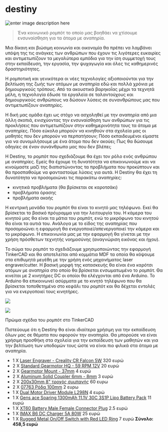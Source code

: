 # destiny
![enter image description here](https://ppf.edu.gr/hackers/wp-content/uploads/2023/01/mother-and-daughter-6689915_1280.jpg)
> Ένα κοινωνικό ρομπότ το οποίο μας βοηθάει να χτίσουμε ενσυναίσθηση για
> τα άτομα με αναπηρία.

Μια δίκαιη και βιώσιμη κοινωνία και οικονομία θα πρέπει να λαμβάνει υπόψη της τις ανάγκες των ανθρώπων που έχουν τις λιγότερες ευκαιρίες και αντιμετωπίζουν τα μεγαλύτερα εμπόδια για την ίση συμμετοχή τους στην εκπαίδευση, την εργασία, την ψυχαγωγία και όλες τις καθημερινές δραστηριότητες.

Η ρομποτική και γενικότερα οι νέες τεχνολογίες αξιοποιούνται για την βελτίωση της ζωής των ατόμων με αναπηρία εδώ και πολλά χρόνια με δημιουργικούς τρόπους. Από τα ακουστικά βαρηκοΐας μέχρι τα τεχνητά μέλη, η τεχνολογία έδωσε τα εργαλεία σε ταλαντούχους και δημιουργικούς ανθρώπους να δώσουν λύσεις σε συνανθρώπους μας που αντιμετωπίζουν αναπηρίες.

Η δική μας ομάδα έχει ως στόχο να ασχοληθεί με την αναπηρία από μια άλλη σκοπιά, ενισχύοντας την ενσυναίσθηση των ανθρώπων για τις προκλήσεις που αντιμετωπίζουν στην καθημερινότητα τους τα άτομα με αναπηρίες. Πόσο εύκολα μπορούν να κινηθούν στα σχολεία μας οι μαθητές που δεν μπορούν να περπατήσουν; Πόσο εκπαιδευμένοι είμαστε για να συνομιλήσουμε με ένα άτομο που δεν ακούει; Πως θα δώσουμε οδηγίες σε έναν συνάνθρωπο μας που δεν βλέπει;

H Destiny, το ρομπότ που σχεδιάζουμε θα έχει τον ρόλο ενός ανθρώπου με αναπηρίες. Εμείς θα έχουμε τη δυνατότητα να επικοινωνούμε και να κινούμαστε μαζί της διαπιστώνοντας τα προβλήματα που προκύπτουν και θα προσπαθούμε να φανταστούμε λύσεις για αυτά. Η Destiny θα έχει τη δυνατότητα να προσομοιώνει τις παρακάτω αναπηρίες:

-   κινητικά προβλήματα (θα βρίσκεται σε καροτσάκι)
-   προβλήματα όρασης
-   προβλήματα ακοής
    

Η κεντρική μονάδα του ρομπότ θα είναι το κινητό μας τηλέφωνο. Εκεί θα βρίσκεται το βασικό πρόγραμμα για την λειτουργία του. Η κάμερα του κινητού μας θα είναι τα μάτια του ρομπότ, ενώ το μικρόφωνο του κινητού θα είναι τα αυτιά του. Ανάλογα με το είδος της αναπηρίας που προσομοιώνει η εφαρμογή θα ενεργοποιεί/απενεργοποιεί την κάμερα και το μικρόφωνο. Η επικοινωνία μας με την εφαρμογή θα γίνεται με την χρήση πρόσθετων τεχνητής νοημοσύνης (αναγνώριση εικόνας και ήχου).

Το σώμα του ρομπότ το σχεδιάζουμε χρησιμοποιώντας την εφαρμογή TinkerCAD και θα αποτελείται από κομμάτια MDF τα οποία θα κόψουμε στα επιθυμητά μεγέθη με την χρήση ενός μηχανήματος laser engraver/cutter. Η βασική μορφή της κατασκευής θα είναι ένα καρότσι ατόμων με αναπηρία στο οποίο θα βρίσκεται ενσωματωμένο το ρομπότ. Θα κινείται με 2 κινητήρες DC οι οποίοι θα ελέγχονται από ένα Arduino. To Arduino θα επικοινωνεί ασύρματα με το κινητό τηλέφωνο που θα βρίσκεται τοποθετημένο στο κεφάλι του ρομπότ και θα δέχεται εντολές για να ενεργοποιεί τους κινητήρες.
  
![](https://ppf.edu.gr/hackers/wp-content/uploads/2023/01/Screenshot_2-1.png)

![](https://ppf.edu.gr/hackers/wp-content/uploads/2023/01/Screenshot_1-1.png)

Πρώιμα σχέδια του ρομπότ στο TinkerCAD

Πιστεύουμε ότι η Destiny θα είναι ιδιαίτερα χρήσιμη για την εκπαίδευση όλων μας σε θέματα που αφορούν την αναπηρία. Θα μπορούσε να είναι χρήσιμη προσθήκη στα σχολεία για την εκπαίδευση των μαθητών και για την βελτίωση των υποδομών τους ώστε να είναι πιο φιλικά στα άτομα με αναπηρία.

-   1 X [Laser Engraver - Creality CR Falcon 5W](https://grobotronics.com/laser-engraver-creality-3d-cr-30-falcon-5w.html) 320 ευρώ
-   2 Χ [Standard Gearmotor HQ - 59 RPM 12V](https://grobotronics.com/standard-gearmotor-hq-59-rpm-12v.html) 20 ευρώ
-   2 Χ [Gearmotor Mount - 37mm](https://grobotronics.com/gearmotor-mount-with-hardware-37mm.html) 4 ευρώ
-   2 X [Aluminum Solid Coupler 6mm - 8mm](https://grobotronics.com/aluminum-solid-coupler-6mm-8mm.html) 3 ευρώ
-   2 Χ [200x30mm 8" τροχός συμπαγής](https://www.skroutz.gr/s/26411008/200x30mm-8-%CF%84%CF%81%CE%BF%CF%87%CF%8C%CF%82-%CF%83%CF%85%CE%BC%CF%80%CE%B1%CE%B3%CE%AE%CF%82.html#specs) 60 ευρω
-   2 Χ [07763 Ρόδα 100mm](https://www.skroutz.gr/s/36285824/07763-%CE%A1%CF%8C%CE%B4%CE%B1-100mm.html) 2 ευρω
-   1 Χ [Dual Motor Driver Module L298N](https://grobotronics.com/dual-motor-driver-module-l298n.html) 4 ευρώ
-   1 Χ [Gens ace Soaring 1300mAh 11.1V 30C 3S1P Lipo Battery Pack](https://www.hellasdigital.gr/electronics/batteries/lipo/gens-ace-soaring-1300mah-11.1v-30c-3s1p-lipo-battery-pack-with-xt60-plug/) 11 ευρώ
-   1 X [XT60 Battery Male Female Connector Plug](https://www.hellasdigital.gr/electronics/connector/xt60-battery-male-female-connector-plug-with-silicon-14-awg-wire/) 2.5 ευρώ
-   1 Χ [IMAX B6 DC Charger 5A 80W](https://www.hellasdigital.gr/electronics/batteries/chargers/imax-b6-dc-charger-5a-50w/) 25 ευρώ
-   1 Χ [Rugged Metal On/Off Switch with Red LED Ring](https://www.hellasdigital.gr/electronics/components/rugged-metal-on-off-switch-with-red-led-ring-16mm-red-on-off/) 7 ευρώ
**Σύνολο: 458,5 ευρώ**
